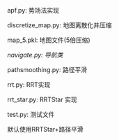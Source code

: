 apf.py: 势场法实现

discretize_map.py: 地图离散化并压缩

map_5.pkl: 地图文件(5倍压缩)

*navigate.py: 导航类*

pathsmoothing.py: 路径平滑

rrt.py: RRT实现

rrt_star.py: RRTStar 实现

test.py: 测试文件

默认使用RRTStar+路径平滑